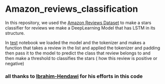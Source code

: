 # Amazon_reviews_classification

In this repository, we used the [Amazon Reviews Dataset](https://www.kaggle.com/datasets/bittlingmayer/amazonreviews) to make a stars classifier for reviews we make a DeepLearning Model that has LSTM in its structure.

In [test](https://github.com/Hajar-Ghazi/Amazon_reviews_classification/blob/main/test.ipynb) notebook we loaded the model and the tokenizer and makes a function that takes a review in the list and applied the tokenizer and padding then pass it to the model to predict the class that review belongs to and then make a threshold to classifies the stars ( how this review is positive or negative)

### all thanks to [Ibrahim-Hendawi](https://github.com/Ibrahim-Hendawi) for his efforts in this code
